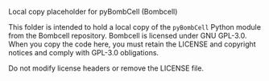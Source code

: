 Local copy placeholder for pyBombCell (Bombcell)

This folder is intended to hold a local copy of the `pyBombCell` Python module
from the Bombcell repository. Bombcell is licensed under GNU GPL-3.0. When you
copy the code here, you must retain the LICENSE and copyright notices and
comply with GPL-3.0 obligations.

Do not modify license headers or remove the LICENSE file.

